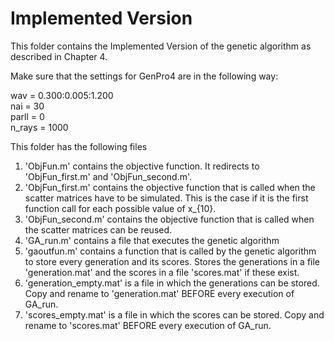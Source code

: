 # Implemented Version

This folder contains the Implemented Version of the genetic algorithm as described in Chapter 4.

Make sure that the settings for GenPro4 are in the following way:

wav = 0.300:0.005:1.200<br/>
nai = 30<br/>
parll = 0<br/>
n_rays = 1000

This folder has the following files
  1. 'ObjFun.m' contains the objective function. It redirects to 'ObjFun_first.m' and 'ObjFun_second.m'.
  2. 'ObjFun_first.m' contains the objective function that is called when the scatter matrices have to be simulated. This is the case if it is the first function call for each possible value of x_{10}.
  3. 'ObjFun_second.m' contains the objective function that is called when the scatter matrices can be reused. 
  4. 'GA_run.m' contains a file that executes the genetic algorithm
  5. 'gaoutfun.m' contains a function that is called by the genetic algorithm to store every generation and its scores. Stores the generations in a file 'generation.mat' and the scores in a file 'scores.mat' if these exist.
  6. 'generation_empty.mat' is a file in which the generations can be stored. Copy and rename to 'generation.mat' BEFORE every execution of GA_run.
  7. 'scores_empty.mat' is a file in which the scores can be stored. Copy and rename to 'scores.mat' BEFORE every execution of GA_run.
